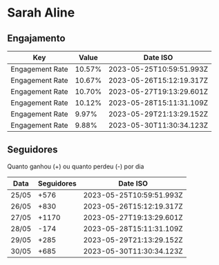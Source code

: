 # Sarah Aline

## Engajamento

| Key             | Value  | Date ISO                 |
| --------------- | ------ | ------------------------ |
| Engagement Rate | 10.57% | 2023-05-25T10:59:51.993Z |
| Engagement Rate | 10.67% | 2023-05-26T15:12:19.317Z |
| Engagement Rate | 10.70% | 2023-05-27T19:13:29.601Z |
| Engagement Rate | 10.12% | 2023-05-28T15:11:31.109Z |
| Engagement Rate | 9.97%  | 2023-05-29T21:13:29.152Z |
| Engagement Rate | 9.88%  | 2023-05-30T11:30:34.123Z |

## Seguidores

Quanto ganhou (+) ou quanto perdeu (-) por dia

| Data  | Seguidores | Date ISO                 |
| ----- | ---------- | ------------------------ |
| 25/05 | +576       | 2023-05-25T10:59:51.993Z |
| 26/05 | +830       | 2023-05-26T15:12:19.317Z |
| 27/05 | +1170      | 2023-05-27T19:13:29.601Z |
| 28/05 | -174       | 2023-05-28T15:11:31.109Z |
| 29/05 | +285       | 2023-05-29T21:13:29.152Z |
| 30/05 | +685       | 2023-05-30T11:30:34.123Z |